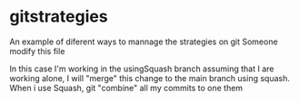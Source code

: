 # gitstrategies
An example of diferent ways to mannage the strategies on git
Someone modify this file

In this case I'm working in the usingSquash branch assuming that I are working alone, I will "merge" this change to the main branch using squash.
When i use Squash, git "combine" all my commits to one them
